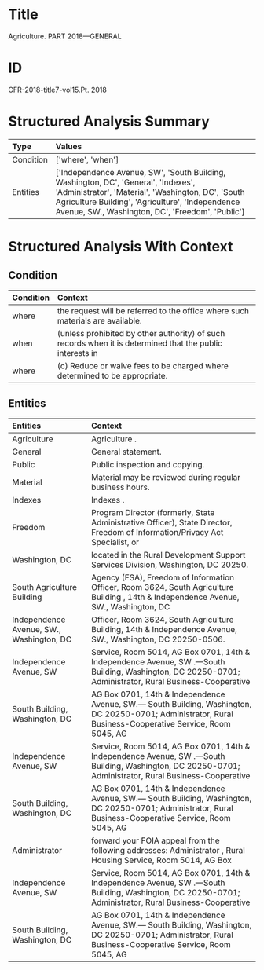 # Title

 Agriculture. PART 2018—GENERAL


# ID

 CFR-2018-title7-vol15.Pt. 2018


# Structured Analysis Summary

| Type      | Values                                                                                                                                                                                                                                           |
|:----------|:-------------------------------------------------------------------------------------------------------------------------------------------------------------------------------------------------------------------------------------------------|
| Condition | ['where', 'when']                                                                                                                                                                                                                                |
| Entities  | ['Independence Avenue, SW', 'South Building, Washington, DC', 'General', 'Indexes', 'Administrator', 'Material', 'Washington, DC', 'South Agriculture Building', 'Agriculture', 'Independence Avenue, SW., Washington, DC', 'Freedom', 'Public'] |


# Structured Analysis With Context

 


## Condition

| Condition   | Context                                                                                                   |
|:------------|:----------------------------------------------------------------------------------------------------------|
| where       | the request will be referred to the office where  such materials are available.                           |
| when        | (unless prohibited by other authority) of such records when it is determined that the public interests in |
| where       | (c) Reduce or waive fees to be charged where  determined to be appropriate.                               |


## Entities

| Entities                                 | Context                                                                                                                                                             |
|:-----------------------------------------|:--------------------------------------------------------------------------------------------------------------------------------------------------------------------|
| Agriculture                              | Agriculture .                                                                                                                                                       |
| General                                  | General  statement.                                                                                                                                                 |
| Public                                   | Public  inspection and copying.                                                                                                                                     |
| Material                                 | Material  may be reviewed during regular business hours.                                                                                                            |
| Indexes                                  | Indexes .                                                                                                                                                           |
| Freedom                                  | Program Director (formerly, State Administrative Officer), State Director, Freedom  of Information/Privacy Act Specialist, or                                       |
| Washington, DC                           | located in the Rural Development Support Services Division, Washington, DC  20250.                                                                                  |
| South Agriculture Building               | Agency (FSA), Freedom of Information Officer, Room 3624, South Agriculture Building , 14th &amp; Independence Avenue, SW., Washington, DC                           |
| Independence Avenue, SW., Washington, DC | Officer, Room 3624, South Agriculture Building, 14th &amp; Independence Avenue, SW., Washington, DC  20250-0506.                                                    |
| Independence Avenue, SW                  | Service, Room 5014, AG Box 0701, 14th &amp; Independence Avenue, SW .&#8212;South Building, Washington, DC 20250-0701; Administrator, Rural Business-Cooperative    |
| South Building, Washington, DC           | AG Box 0701, 14th &amp; Independence Avenue, SW.&#8212; South Building, Washington, DC 20250-0701; Administrator, Rural Business-Cooperative Service, Room 5045, AG |
| Independence Avenue, SW                  | Service, Room 5014, AG Box 0701, 14th &amp; Independence Avenue, SW .&#8212;South Building, Washington, DC 20250-0701; Administrator, Rural Business-Cooperative    |
| South Building, Washington, DC           | AG Box 0701, 14th &amp; Independence Avenue, SW.&#8212; South Building, Washington, DC 20250-0701; Administrator, Rural Business-Cooperative Service, Room 5045, AG |
| Administrator                            | forward your FOIA appeal from the following addresses: Administrator , Rural Housing Service, Room 5014, AG Box                                                     |
| Independence Avenue, SW                  | Service, Room 5014, AG Box 0701, 14th &amp; Independence Avenue, SW .&#8212;South Building, Washington, DC 20250-0701; Administrator, Rural Business-Cooperative    |
| South Building, Washington, DC           | AG Box 0701, 14th &amp; Independence Avenue, SW.&#8212; South Building, Washington, DC 20250-0701; Administrator, Rural Business-Cooperative Service, Room 5045, AG |


